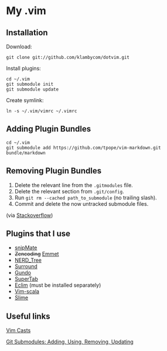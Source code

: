 My .vim
=======

Installation
------------

Download:

	git clone git://github.com/klambycom/dotvim.git

Install plugins:

	cd ~/.vim
	git submodule init
	git submodule update

Create symlink:

	ln -s ~/.vim/vimrc ~/.vimrc

Adding Plugin Bundles
---------------------

	cd ~/.vim
	git submodule add https://github.com/tpope/vim-markdown.git bundle/markdown

Removing Plugin Bundles
-----------------------

1. Delete the relevant line from the `.gitmodules` file.
2. Delete the relevant section from `.git/config`.
3. Run `git rm --cached path_to_submodule` (no trailing slash).
4. Commit and delete the now untracked submodule files.

(via [Stackoverflow](http://stackoverflow.com/questions/1260748/how-do-i-remove-a-git-submodule))

Plugins that I use
------------------

* [snipMate](https://github.com/msanders/snipmate.vim)
* ~~Zencoding~~ [Emmet](https://github.com/mattn/emmet-vim)
* [NERD_Tree](https://github.com/vim-scripts/The-NERD-tree)
* [Surround](https://github.com/tpope/vim-surround)
* [Gundo](https://github.com/sjl/gundo.vim)
* [SuperTab](https://github.com/ervandew/supertab)
* [Eclim](http://eclim.org/) (must be installed separately)
* [Vim-scala](https://github.com/derekwyatt/vim-scala)
* [Slime](https://github.com/pry/pry/wiki/Setting-up-Rails-or-Heroku-to-use-Pry)

Useful links
------------

[Vim Casts](http://www.vimcasts.org/)

[Git Submodules: Adding, Using, Removing, Updating](http://chrisjean.com/2009/04/20/git-submodules-adding-using-removing-and-updating/)
